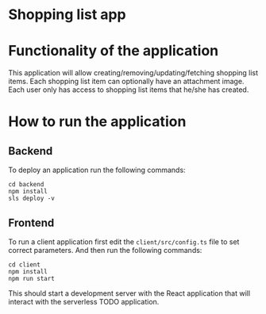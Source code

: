 # Shopping list app

# Functionality of the application

This application will allow creating/removing/updating/fetching shopping list items. Each shopping list item can optionally have an attachment image. Each user only has access to shopping list items that he/she has created.


# How to run the application

## Backend

To deploy an application run the following commands:

```
cd backend
npm install
sls deploy -v
```

## Frontend

To run a client application first edit the `client/src/config.ts` file to set correct parameters. And then run the following commands:

```
cd client
npm install
npm run start
```

This should start a development server with the React application that will interact with the serverless TODO application.

